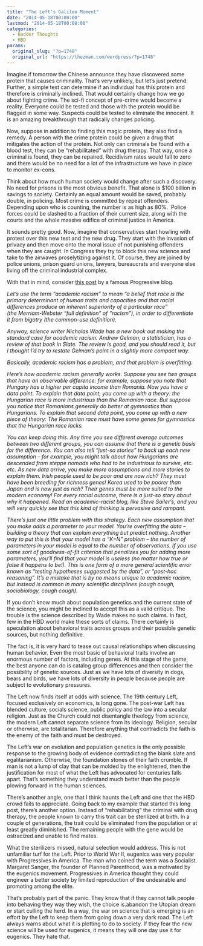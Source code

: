 ```yaml
---
title: "The Left’s Galileo Moment"
date: "2014-05-18T00:00:00"
lastmod: "2014-05-18T00:00:00"
categories:
  - Badder Thoughts
  - HBD
params:
  original_slug: "?p=1748"
  original_url: "https://thezman.com/wordpress/?p=1748"
---
```


Imagine if tomorrow the Chinese announce they have discovered some
protein that causes criminality. That’s very unlikely, but let’s just
pretend. Further, a simple test can determine if an individual has this
protein and therefore is criminally inclined. That would certainly
change how we go about fighting crime. The sci-fi concept of pre-crime
would become a reality. Everyone could be tested and those with the
protein would be flagged in some way. Suspects could be tested to
eliminate the innocent. It is an amazing breakthrough that radically
changes policing.

Now, suppose in addition to finding this magic protein, they also find a
remedy. A person with the crime protein could be given a drug that
mitigates the action of the protein. Not only can criminals be found
with a blood test, they can be “rehabilitated” with drug therapy. That
way, once a criminal is found, they can be repaired. Recidivism rates
would fall to zero and there would be no need for a lot of the
infrastructure we have in place to monitor ex-cons.

Think about how much human society would change after such a discovery.
No need for prisons is the most obvious benefit. That alone is $100
billion in savings to society. Certainly an equal amount would be saved,
probably double, in policing. Most crime is committed by repeat
offenders. Depending upon who is counting, the number is as high as
80%.  Police forces could be slashed to a fraction of their current
size, along with the courts and the whole massive edifice of criminal
justice in America.

It sounds pretty good. Now, imagine that conservatives start howling
with protest over this new test and the new drug. They start with the
invasion of privacy and then move onto the moral issue of not punishing
offenders when they are caught. In Congress they try to block this new
science and take to the airwaves proselytizing against it. Of course,
they are joined by police unions, prison guard unions, lawyers,
bureaucrats and everyone else living off the criminal industrial
complex.

With that in mind, consider [this
post](http://noahpinionblog.blogspot.com/2014/05/academic-racism-has-kn-problem.html)
by a famous Progressive blog.

*Let’s use the term “academic racism” to mean “a belief that race is the
primary determinant of human traits and capacities and that racial
differences produce an inherent superiority of a particular race”
(the Merriam-Webster “full definition” of “racism”), in order to
differentiate it from bigotry (the common-use definition).*

*Anyway, science writer Nicholas Wade has a new book out making the
standard case for academic racism. Andrew Gelman, a statistician, has a
review of that book in Slate. The review is good, and you should read
it, but I thought I’d try to restate Gelman’s point in a slightly more
compact way.*

*Basically, academic racism has a problem, and that problem is
overfitting.*

*Here’s how academic racism generally works. Suppose you see two groups
that have an observable difference: for example, suppose you note that
Hungary has a higher per capita income than Romania. Now you have a data
point. To explain that data point, you come up with a theory: the
Hungarian race is more industrious than the Romanian race. But suppose
you notice that Romanians generally do better at gymnastics than
Hungarians. To explain that second data point, you come up with a new
piece of theory: The Romanian race must have some genes for gymnastics
that the Hungarian race lacks.*

*You can keep doing this. Any time you see different average outcomes
between two different groups, you can assume that there is a genetic
basis for the difference. You can also tell “just-so stories” to back up
each new assumption – for example, you might talk about how Hungarians
are descended from steppe nomads who had to be industrious to survive,
etc. etc. As new data arrive, you make more assumptions and more stories
to explain them. Irish people used to be poor and are now rich? They
must have been breeding for richness genes! Korea used to be poorer than
Japan and is now just as rich? Their genes must be more suited to the
modern economy! For every racial outcome, there is a just-so story about
why it happened. Read an academic-racist blog, like Steve Sailer’s, and
you will very quickly see that this kind of thinking is pervasive and
rampant.*

*There’s just one little problem with this strategy. Each new assumption
that you make adds a parameter to your model. You’re overfitting the
data – building a theory that can explain everything but predict
nothing. Another way to put this is that your model has a “K=N” problem
– the number of parameters in your model is equal to the number of
observations. If you use some sort of goodness-of-fit criterion that
penalizes you for adding more parameters, you’ll find that your model is
useless (no matter how true or false it happens to be!). This is one
form of a more general scientific error known as “testing hypotheses
suggested by the data”, or “post-hoc reasoning”. It’s a mistake that is
by no means unique to academic racism, but instead is common in many
scientific disciplines (cough cough, sociobiology, cough cough).*

If you don’t know much about population genetics and the current state
of the science, you might be inclined to accept this as a valid
critique. The trouble is the science described by Wade makes no such
claims. In fact, few in the HBD world make these sorts of claims. There
certainly is speculation about behavioral traits across groups and their
possible genetic sources, but nothing definitive.

The fact is, it is very hard to tease out causal relationships when
discussing human behavior. Even the most basic of behavioral traits
involve an enormous number of factors, including genes. At this stage of
the game, the best anyone can do is catalog group differences and then
consider the possibility of genetic sources. Just as we have lots of
diversity in dogs, bears and birds, we have lots of diversity in people
because people are subject to evolutionary pressures.

The Left now finds itself at odds with science. The 19th century Left,
focused exclusively on economics, is long gone. The post-war Left has
blended culture, socials science, public policy and the law into a
secular religion. Just as the Church could not disentangle theology from
science, the modern Left cannot separate science from its ideology.
Religion, secular or otherwise, are totalitarian. Therefore anything
that contradicts the faith is the enemy of the faith and must be
destroyed.

The Left’s war on evolution and population genetics is the only possible
response to the growing body of evidence contradicting the blank slate
and egalitarianism. Otherwise, the foundation stones of their faith
crumble. If man is not a lump of clay that can be molded by the
enlightened, then the justification for most of what the Left has
advocated for centuries falls apart. That’s something they understand
much better than the people plowing forward in the human sciences.

There’s another angle, one that I think haunts the Left and one that the
HBD crowd fails to appreciate. Going back to my example that started
this long post, there’s another option. Instead of “rehabilitating” the
criminal with drug therapy, the people known to carry this trait can be
sterilized at birth. In a couple of generations, the trait could be
eliminated from the population or at least greatly diminished. The
remaining people with the gene would be ostracized and unable to find
mates.

What the sterilizers missed, natural selection would address. This is
not unfamiliar turf for the Left. Prior to World War II, eugenics was
very popular with Progressives in America. The man who coined the term
was a Socialist. Margaret Sanger, the founder of Planned Parenthood, was
a motivated by the eugenics movement. Progressives in America thought
they could engineer a better society by limited reproduction of the
undesirable and promoting among the elite.

That’s probably part of the panic. They know that if they cannot talk
people into behaving they way they wish, the choice is.abandon the
Utopian dream or start culling the herd. In a way, the war on science
that is emerging is an effort by the Left to keep them from going down a
very dark road. The Left always warns about what it is plotting to do to
society. If they fear the new science will be used for eugenics, it
means they will one day use it for eugenics. They hate that.
